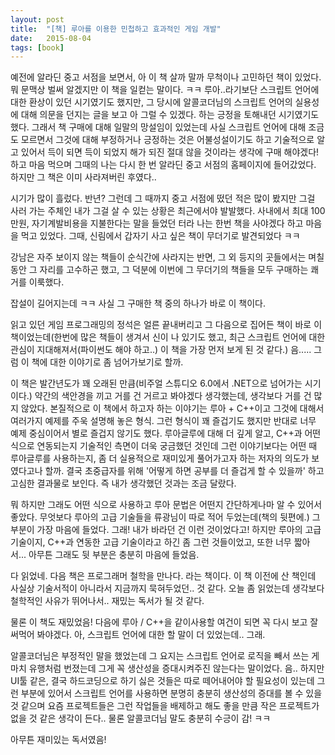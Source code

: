```yaml
---
layout: post
title:  "[책] 루아를 이용한 민첩하고 효과적인 게임 개발"
date:   2015-08-04
tags: [book]
---
```


예전에 알라딘 중고 서점을 보면서, 아 이 책 살까 말까 무척이나 고민하던 책이 있었다. 뭐 문맥상 벌써 알겠지만 이 책을 일컫는 말이다. ㅋㅋ 루아..라기보단 스크립트 언어에 대한 환상이 있던 시기였기도 했지만, 그 당시에 알콜코더님의 스크립트 언어의 실용성에 대해 의문을 던지는 글을 보고 아 그럴 수 있겠다. 하는 긍정을 토해내던 시기였기도 했다. 그래서 책 구매에 대해 일말의 망설임이 있었는데 사실 스크립트 언어에 대해 조금도 모르면서 그것에 대해 부정하거나 긍정하는 것은 어불성설이기도 하고 기술적으로 알고 있어서 득이 되면 득이 되었지 해가 되진 절대 않을 것이라는 생각에 구매 해야겠다! 하고 마음 먹으며 그때의 나는 다시 한 번 알라딘 중고 서점의 홈페이지에 들어갔었다. 하지만 그 책은 이미 사라져버린 후였다.. 

  시기가 많이 흘렀다. 반년? 그런데 그 때까지 중고 서점에 떴던 적은 많이 봤지만 그걸 사러 가는 주체인 내가 그걸 살 수 있는 상황은 최근에서야 발발했다. 사내에서 최대 100만원, 자기계발비용을 지불한다는 말을 들었던 터라 나는 한번 책을 사야겠다 하고 마음을 먹고 있었다. 그때, 신림에서 갑자기 사고 싶은 책이 무더기로 발견되었다 ㅋㅋ 

  강남은 자주 보이지 않는 책들이 순식간에 사라지는 반면, 그 외 등지의 곳들에서는 며칠동안 그 자리를 고수하곤 했고, 그 덕분에 이번에 그 무더기의 책들을 모두 구매하는 쾌거를 이룩했다. 

  잡설이 길어지는데 ㅋㅋ 사실 그 구매한 책 중의 하나가 바로 이 책이다. 

  읽고 있던 게임 프로그래밍의 정석은 얼른 끝내버리고 그 다음으로 집어든 책이 바로 이 책이었는데(한번에 많은 책들이 생겨서 신이 나 있기도 했고, 최근 스크립트 언어에 대한 관심이 지대해져서(파이썬도 해야 하고..) 이 책을 가장 먼저 보게 된 것 같다.) 음..... 그럼 이 책에 대한 이야기로 좀 넘어가보기로 할까. 

  이 책은 발간년도가 꽤 오래된 만큼(비주얼 스튜디오 6.0에서 .NET으로 넘어가는 시기이다.) 약간의 색안경을 끼고 거를 건 거르고 봐야겠다 생각했는데, 생각보다 거를 건 많지 않았다. 본질적으로 이 책에서 하고자 하는 이야기는 루아 + C++이고 그것에 대해서 여러가지 예제를 주욱 설명해 놓은 형식. 그런 형식이 꽤 즐겁기도 했지만 반대로 너무 예제 중심이어서 별로 즐겁지 않기도 했다. 루아글루에 대해 더 깊게 알고, C++과 어떤 식으로 연동되는지 기술적인 측면이 더욱 궁금했던 것인데 그런 이야기보다는 어떤 때 루아글루를 사용하는지, 좀 더 실용적으로 재미있게 풀어가고자 하는 저자의 의도가 보였다고나 할까. 결국 초중급자를 위해 '어떻게 하면 공부를 더 즐겁게 할 수 있을까' 하고 고심한 결과물로 보인다. 즉 내가 생각했던 것과는 조금 달랐다. 

  뭐 하지만 그래도 어떤 식으로 사용하고 루아 문법은 어떤지 간단하게나마 알 수 있어서 좋았다. 무엇보다 루아의 고급 기술들을 류광님이 따로 적어 두었는데(책의 뒷편에.) 그 부분이 가장 마음에 들었다. 그래! 내가 바라던 건 이런 것이었다고! 하지만 루아의 고급 기술이지, C++과 연동한 고급 기술이라고 하긴 좀 그런 것들이었고, 또한 너무 짧아서... 아무튼 그래도 뒷 부분은 충분히 마음에 들었음. 

  다 읽었네. 다음 책은 프로그래머 철학을 만나다. 라는 책이다. 이 책 이전에 산 책인데 사실상 기술서적이 아니라서 지금까지 묵혀두었던.. 것 같다. 오늘 좀 읽었는데 생각보다 철학적인 사유가 뛰어나서.. 재밌는 독서가 될 것 같다. 

  물론 이 책도 재밌었음! 다음에 루아 / C++을 같이사용할 여건이 되면 꼭 다시 보고 잘 써먹어 봐야겠다. 아, 스크립트 언어에 대한 할 말이 더 있었는데.. 그래. 

  알콜코더님은 부정적인 말을 했었는데 그 요지는 스크립트 언어로 로직을 빼서 쓰는 게 마치 유행처럼 번졌는데 그게 꼭 생산성을 증대시켜주진 않는다는 말이었다. 음.. 하지만 UI툴 같은, 결국 하드코딩으로 하기 싫은 것들은 따로 떼어내어야 할 필요성이 있는데 그런 부분에 있어서 스크립트 언어를 사용하면 분명히 충분히 생산성의 증대를 볼 수 있을 것 같으며 요즘 프로젝트들은 그런 작업들을 배제하고 해도 좋을 만큼 작은 프로젝트가 없을 것 같은 생각이 든다.. 물론 알콜코더님 말도 충분히 수긍이 감! ㅋㅋ 

  아무튼 재미있는 독서였음!